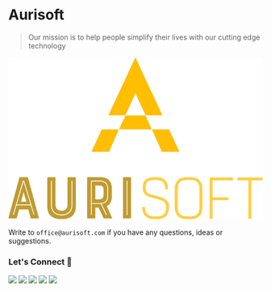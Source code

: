 # Aurisoft
> Our mission is to help people simplify their lives with our cutting edge technology

<img src="https://github.com/aurisoft/.github/blob/master/profile/images/aurisoft-logo.jpg?version=1.0.0" alt="Aurisoft Logo" width="550"/>

Write to `office@aurisoft.com` if you have any questions, ideas or suggestions.

### Let's Connect :link:

[![](https://img.shields.io/badge/linkedin-%230077B5.svg?&style=for-the-badge&logo=linkedin&logoColor=white0e76a8)](https://www.linkedin.com/company/aurisoft/)
[![](https://img.shields.io/badge/twitter-%230077B5.svg?&style=for-the-badge&logo=twitter&logoColor=white&color=00acee)](https://twitter.com/aurisoft)
[![](https://img.shields.io/badge/instagram-%230077B5.svg?&style=for-the-badge&logo=instagram&logoColor=white&color=8a3ab9)](https://instagram.com/aurisoft)
[![](https://img.shields.io/badge/facebook-%230077B5.svg?&style=for-the-badge&logo=facebook&logoColor=white&color=4267b2)](https://www.facebook.com/aurisoft)
[![](https://img.shields.io/badge/youtube-%230077B5.svg?&style=for-the-badge&logo=youtube&logoColor=white&color=ff0000)](https://www.youtube.com/channel/UC6IMj47P7ahqBtW-GgxCFvg)

